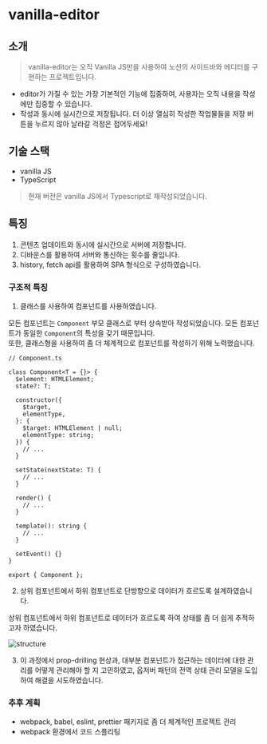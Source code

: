 # vanilla-editor

## 소개

> vanilla-editor는 오직 Vanilla JS만을 사용하여 노션의 사이드바와 에디터를 구현하는 프로젝트입니다.

- editor가 가질 수 있는 가장 기본적인 기능에 집중하여, 사용자는 오직 내용을 작성에만 집중할 수 있습니다.
- 작성과 동시에 실시간으로 저장됩니다. 더 이상 열심히 작성한 작업물들을 저장 버튼을 누르지 않아 날라갈 걱정은 접어두세요!

## 기술 스택

- vanilla JS
- TypeScript

> 현재 버전은 vanilla JS에서 Typescript로 재작성되었습니다.


## 특징

1. 콘텐츠 업데이트와 동시에 실시간으로 서버에 저장합니다.
2. 디바운스를 활용하여 서버와 통신하는 횟수를 줄입니다.
3. history, fetch api를 활용하여 SPA 형식으로 구성하였습니다.


### 구조적 특징

1. 클래스를 사용하여 컴포넌트를 사용하였습니다.  

모든 컴포넌트는 `Component` 부모 클래스로 부터 상속받아 작성되었습니다. 모든 컴포넌트가 동일한 `Component`의 특성을 갖기 때문입니다.  
또한, 클래스형을 사용하여 좀 더 체계적으로 컴포넌트를 작성하기 위해 노력했습니다.
```tsx
// Component.ts

class Component<T = {}> {
  $element: HTMLElement;
  state?: T;

  constructor({
    $target,
    elementType,
  }: {
    $target: HTMLElement | null;
    elementType: string;
  }) {
    // ...
  }

  setState(nextState: T) {
    // ...
  }

  render() {
    // ...
  }

  template(): string {
    // ...
  }

  setEvent() {}
}

export { Component };

```
2. 상위 컴포넌트에서 하위 컴포넌트로 단방향으로 데이터가 흐르도록 설계하였습니다.  

상위 컴포넌트에서 하위 컴포넌트로 데이터가 흐르도록 하여 상태를 좀 더 쉽게 추적하고자 하였습니다.

![structure](https://velog.velcdn.com/images/mrbartrns/post/a65aa03a-8795-4b31-8d21-b2cc6953722f/image.svg) 

3. 이 과정에서 prop-drilling 현상과, 대부분 컴포넌트가 접근하는 데이터에 대한 관리를 어떻게 관리해야 할 지 고민하였고, 옵저버 패턴의 전역 상태 관리 모델을 도입하여 해결을 시도하였습니다.  




### 추후 계획

- webpack, babel, eslint, prettier 패키지로 좀 더 체계적인 프로젝트 관리
- webpack 환경에서 코드 스플리팅